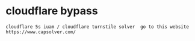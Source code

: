 # cloudflare bypass
 
    cloudflare 5s iuam / cloudflare turnstile solver  go to this website https://www.capsolver.com/


